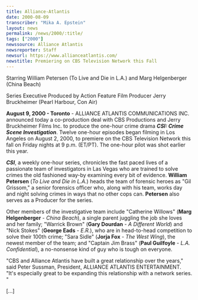```yaml
---
title: Alliance-Atlantis
date: 2000-08-09
transcriber: "Mika A. Epstein"
layout: news
permalink: /news/2000/:title/
tags: ["2000"]
newssource: Alliance Atlantis
newsreporter: Staff
newsurl: https://www.allianceatlantis.com/
newstitle: Premiering on CBS Television Network this Fall
---
```


Starring William Petersen (To Live and Die in L.A.) and Marg Helgenberger (China Beach)

Series Executive Produced by Action Feature Film Producer Jerry Bruckheimer (Pearl Harbour, Con Air)

**August 9, 2000 - Toronto** - ALLIANCE ATLANTIS COMMUNICATIONS INC. announced today a co-production deal with CBS Productions and Jerry Bruckheimer Films Inc. to produce the one-hour crime drama ***CSI: Crime Scene Investigation***. Twelve one-hour episodes began filming in Los Angeles on August 2, 2000, to premiere on the CBS Television Network this fall on Friday nights at 9 p.m. (ET/PT). The one-hour pilot was shot earlier this year.

***CSI***, a weekly one-hour series, chronicles the fast paced lives of a passionate team of investigators in Las Vegas who are trained to solve crimes the old fashioned way-by examining every bit of evidence. **William Petersen** (*To Live and Die in L.A.*) heads the team of forensic heroes as "Gil Grissom," a senior forensics officer who, along with his team, works day and night solving crimes in ways that no other cops can. **Petersen** also serves as a Producer for the series.

Other members of the investigative team include "Catherine Willows" (**Marg Helgenberger** - *China Beach*), a single parent juggling the job she loves and her family; "Warrick Brown" (**Gary Dourdan** - *A Different World*) and "Nick Stokes" (**George Eads** - *E.R.*), who are in head-to-head competition to solve their 100th crime; "Sara Sidle" (**Jorja Fox** - *The West Wing*), the newest member of the team; and "Captain Jim Brass" (**Paul Guilfoyle** - *L.A. Confidential*), a no-nonsense kind of guy who is tough on everyone.

"CBS and Alliance Atlantis have built a great relationship over the years," said Peter Sussman, President, ALLIANCE ATLANTIS ENTERTAINMENT. "It's especially great to be expanding this relationship with a network series. "

[...]
